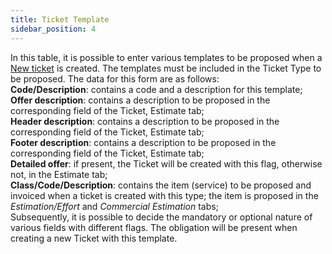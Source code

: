 ```yaml
---
title: Ticket Template 
sidebar_position: 4
---
```


In this table, it is possible to enter various templates to be proposed when a [New ticket](/docs/crm/helpdesk/tickets) is created. The templates must be included in the Ticket Type to be proposed. The data for this form are as follows:        
**Code/Description**: contains a code and a description for this template;         
**Offer description**: contains a description to be proposed in the corresponding field of the Ticket, Estimate tab;      
**Header description**: contains a description to be proposed in the corresponding field of the Ticket, Estimate tab;      
**Footer description**: contains a description to be proposed in the corresponding field of the Ticket, Estimate tab;      
**Detailed offer**: if present, the Ticket will be created with this flag, otherwise not, in the Estimate tab;       
**Class/Code/Description**: contains the item (service) to be proposed and invoiced when a ticket is created with this type; the item is proposed in the *Estimation/Effort* and *Commercial Estimation* tabs;        
Subsequently, it is possible to decide the mandatory or optional nature of various fields with different flags. The obligation will be present when creating a new Ticket with this template.